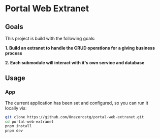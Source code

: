 # Portal Web Extranet

## Goals

This project is build with the following goals:

**1. Build an extranet to handle the CRUD operations for a giving business process**

**2. Each submodule will interact with it's own service and database**

## Usage

### App

The current application has been set and configured, so you can run it locally via:

```bash
git clone https://github.com/Onezerostg/portal-web-extranet.git
cd portal-web-extranet
pnpm install
pnpm dev
```

